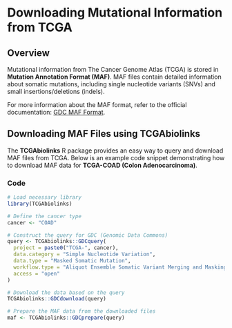 # Downloading Mutational Information from TCGA

## Overview
Mutational information from The Cancer Genome Atlas (TCGA) is stored in **Mutation Annotation Format (MAF)**. MAF files contain detailed information about somatic mutations, including single nucleotide variants (SNVs) and small insertions/deletions (indels).

For more information about the MAF format, refer to the official documentation: [GDC MAF Format](https://docs.gdc.cancer.gov/Data/File_Formats/MAF_Format/).

## Downloading MAF Files using TCGAbiolinks
The **TCGAbiolinks** R package provides an easy way to query and download MAF files from TCGA. Below is an example code snippet demonstrating how to download MAF data for **TCGA-COAD (Colon Adenocarcinoma)**.

### Code 
```r
# Load necessary library
library(TCGAbiolinks)

# Define the cancer type
cancer <- "COAD"

# Construct the query for GDC (Genomic Data Commons)
query <- TCGAbiolinks::GDCquery(
  project = paste0("TCGA-", cancer),
  data.category = "Simple Nucleotide Variation",
  data.type = "Masked Somatic Mutation",
  workflow.type = "Aliquot Ensemble Somatic Variant Merging and Masking",
  access = "open"
)

# Download the data based on the query
TCGAbiolinks::GDCdownload(query)

# Prepare the MAF data from the downloaded files
maf <- TCGAbiolinks::GDCprepare(query)
```

